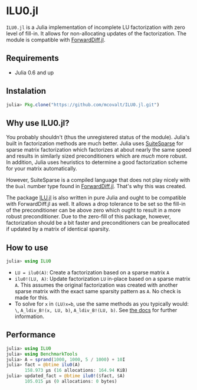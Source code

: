 # ILU0.jl

`ILU0.jl` is a Julia implementation of incomplete LU factorization with zero level of fill-in. It allows for non-allocating updates of the factorization. The module is compatible with [ForwardDiff.jl](https://github.com/JuliaDiff/ForwardDiff.jl).

## Requirements

* Julia 0.6 and up

## Instalation

```julia
julia> Pkg.clone("https://github.com/mcovalt/ILU0.jl.git")
```

## Why use ILU0.jl?

You probably shouldn't (thus the unregistered status of the module). Julia's built in factorization methods are much better. Julia uses [SuiteSparse](http://faculty.cse.tamu.edu/davis/suitesparse.html) for sparse matrix factorization which factorizes at about nearly the same speed and results in similarly sized preconditioners which are *much* more robust. In addition, Julia uses heuristics to determine a good factorization scheme for your matrix automatically.

However, SuiteSparse is a compiled language that does not play nicely with the `Dual` number type found in [ForwardDiff.jl](https://github.com/JuliaDiff/ForwardDiff.jl). That's why this was created.

The package [ILU.jl](https://github.com/haampie/ILU.jl) is also written in pure Julia and ought to be compatible with ForwardDiff.jl as well. It allows a drop tolerance to be set so the fill-in of the preconditioner can be above zero which ought to result in a more robust preconditioner. Due to the zero-fill of this package, however, factorization should be a bit faster and preconditioners can be preallocated if updated by a matrix of identical sparsity.

## How to use

```julia
julia> using ILU0
```

* `LU = ilu0(A)`: Create a factorization based on a sparse matrix `A`
* `ilu0!(LU, A)`: Update factorization `LU` in-place based on a sparse matrix `A`. This assumes the original factorization was created with another sparse matrix with the exact same sparsity pattern as `A`. No check is made for this.
* To solve for `x` in `(LU)x=b`, use the same methods as you typically would: `\`, `A_ldiv_B!(x, LU, b)`, `A_ldiv_B!(LU, b)`. See [the docs](https://docs.julialang.org/en/stable/stdlib/linalg/) for further information.

## Performance

```julia
julia> using ILU0
julia> using BenchmarkTools
julia> A = sprand(1000, 1000, 5 / 1000) + 10I
julia> fact = @btime ilu0(A)
       158.973 μs (16 allocations: 164.94 KiB)
julia> updated_fact = @btime ilu0!($fact, $A)
       105.015 μs (0 allocations: 0 bytes)
```
